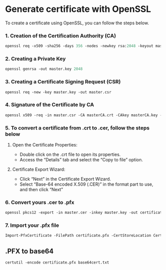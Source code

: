 # Generate certificate with OpenSSL

To create a certificate using OpenSSL, you can follow the steps below.

### 1. Creation of the Certification Authority (CA)

```ps
openssl req -x509 -sha256 -days 356 -nodes -newkey rsa:2048 -keyout masterCA.key -out masterCA.crt

```

### 2. Creating a Private Key

```ps
openssl genrsa -out master.key 2048

```

### 3. Creating a Certificate Signing Request (CSR)

```ps
openssl req -new -key master.key -out master.csr

```

### 4. Signature of the Certificate by CA

```ps
openssl x509 -req -in master.csr -CA masterCA.crt -CAkey masterCA.key -CAcreateserial -out certificate.crt -days 365 -sha256

```

### 5. To convert a certificate from .crt to .cer, follow the steps below

1. Open the Certificate Properties:

   - Double click on the .crt file to open its properties.
   - Access the “Details” tab and select the “Copy to file” option.

1. Certificate Export Wizard:
   - Click “Next” in the Certificate Export Wizard.
   - Select “Base-64 encoded X.509 (.CER)” in the format part to use, and then click “Next”

### 6. Convert yours .cer to .pfx

```ps
openssl pkcs12 -export -in master.cer -inkey master.key -out certificate.pfx
```

### 7. Import your .pfx file

```ps
Import-PfxCertificate -FilePath certificate.pfx -CertStoreLocation Cert:\CurrentUser\My -Password (ConvertTo-SecureString -String $PFX_PASSWORD -Force -AsPlainText)
```

## .PFX to base64

```ps
certutil -encode certificate.pfx base64cert.txt
```
